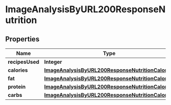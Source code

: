 

# ImageAnalysisByURL200ResponseNutrition

## Properties

Name | Type | Description | Notes
------------ | ------------- | ------------- | -------------
**recipesUsed** | **Integer** |  | 
**calories** | [**ImageAnalysisByURL200ResponseNutritionCalories**](ImageAnalysisByURL200ResponseNutritionCalories.md) |  | 
**fat** | [**ImageAnalysisByURL200ResponseNutritionCalories**](ImageAnalysisByURL200ResponseNutritionCalories.md) |  | 
**protein** | [**ImageAnalysisByURL200ResponseNutritionCalories**](ImageAnalysisByURL200ResponseNutritionCalories.md) |  | 
**carbs** | [**ImageAnalysisByURL200ResponseNutritionCalories**](ImageAnalysisByURL200ResponseNutritionCalories.md) |  | 





